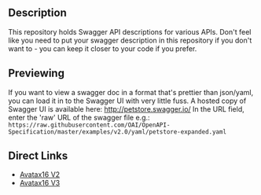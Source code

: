 ## Description
This repository holds Swagger API descriptions for various APIs. Don't feel like you need to put your swagger description in this repository if you don't want to - you can keep it closer to your code if you prefer. 

## Previewing
If you want to view a swagger doc in a format that's prettier than json/yaml, you can load it in to the Swagger UI with very little fuss.
A hosted copy of Swagger UI is available here: http://petstore.swagger.io/
In the URL field, enter the 'raw' URL of the swagger file e.g.: `https://raw.githubusercontent.com/OAI/OpenAPI-Specification/master/examples/v2.0/yaml/petstore-expanded.yaml`

## Direct Links
* [Avatax16 V2][1]
* [Avatax16 V3][2]

[1]:http://petstore.swagger.io/?url=https://raw.githubusercontent.com/Avalara/Swagger/master/avatax16/v2.yaml
[2]:http://petstore.swagger.io/?url=https://raw.githubusercontent.com/Avalara/Swagger/master/avatax16/v3.yaml
